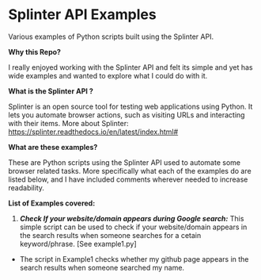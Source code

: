 # Splinter API Examples
Various examples of Python scripts built using the Splinter API. 

**Why this Repo?**

I really enjoyed working with the Splinter API and felt its simple and yet has wide examples and wanted to explore what I could do with it.

**What is the Splinter API ?**

Splinter is an open source tool for testing web applications using Python. It lets you automate browser actions, such as visiting URLs and interacting with their items.
More about Splinter: https://splinter.readthedocs.io/en/latest/index.html#

**What are these examples?**

These are Python scripts using the Splinter API used to automate some browser related tasks. More specifically what each of the examples do are listed below, and I have included comments wherever needed to increase readability.

**List of Examples covered:**

1. ***Check If your website/domain appears during Google search:*** This simple script can be used to check if your website/domain appears in the search results when someone searches for a cetain keyword/phrase. [See example1.py]

- The script in Example1 checks whether my github page appears in the search results when someone searched my name. 


